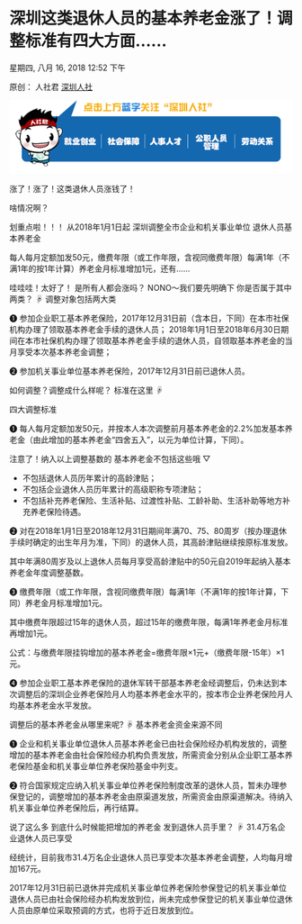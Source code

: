 # 深圳这类退休人员的基本养老金涨了！调整标准有四大方面……
星期四, 八月 16, 2018
12:52 下午

原创： 人社君  [深圳人社]()

![点 击 上 而 蓝 字 关 汪 “ 深 1.111 ^ ”  就 业 创 业 《 社 会 保 障 《 人 事 人 才 《 公 軹 人 员  管 理  蒡 动 关 系](https://raw.githubusercontent.com/tpxipster/tpxGalaxy/master/vnote笔记汇/深圳这类退休人员的基本养老金涨了.md/1b88583bdce9984c116146be55f456b9.gif)

涨了！涨了！这类退休人员涨钱了！

啥情况啊？

划重点啦！！！
从2018年1月1日起
深圳调整全市企业和机关事业单位
退休人员基本养老金

 每人每月定额加发50元，缴费年限（或工作年限，含视同缴费年限）每满1年（不满1年的按1年计算）养老金月标准增加1元，还有……

哇哇哇！太好了！
是所有人都会涨吗？
NONO～我们要先明确下
你是否属于其中两类？
☟
调整对象包括两大类

❶ 参加企业职工基本养老保险，2017年12月31日前（含本日，下同）在本市社保机构办理了领取基本养老金手续的退休人员；
2018年1月1日至2018年6月30日期间在本市社保机构办理了领取基本养老金手续的退休人员，自领取基本养老金的当月享受本次基本养老金调整；

❷ 参加机关事业单位基本养老保险，2017年12月31日前已退休人员。

如何调整？调整成什么样呢？
标准在这里
☟

四大调整标准

❶ 每人每月定额加发50元，并按本人本次调整前月基本养老金的2.2%加发基本养老金（由此增加的基本养老金“四舍五入”，以元为单位计算，下同）。

注意了！纳入以上调整基数的
基本养老金不包括这些哦
▽

- 不包括退休人员历年累计的高龄津贴；
- 不包括企业退休人员历年累计的高级职称专项津贴；
- 不包括补充养老保险、生活补贴、过渡性补贴、工龄补助、生活补助等地方补充养老保险待遇。

❷ 对在2018年1月1日至2018年12月31日期间年满70、75、80周岁（按办理退休手续时确定的出生年月为准，下同）的退休人员，其高龄津贴继续按原标准发放。

其中年满80周岁及以上退休人员每月享受高龄津贴中的50元自2019年起纳入基本养老金年度调整基数。

❸ 缴费年限（或工作年限，含视同缴费年限）每满1年（不满1年的按1年计算，下同）养老金月标准增加1元。

其中缴费年限超过15年的退休人员，超过15年的缴费年限，每满1年养老金月标准再增加1元。

公式：与缴费年限挂钩增加的基本养老金=缴费年限×1元+（缴费年限-15年）×1元。

❹ 参加企业职工基本养老保险的退休军转干部基本养老金经调整后，仍未达到本次调整后的深圳企业养老保险月人均基本养老金水平的，按本市企业养老保险月人均基本养老金水平发放。

调整后的基本养老金从哪里来呢?
☟
基本养老金资金来源不同

❶ 企业和机关事业单位退休人员基本养老金已由社会保险经办机构发放的，调整增加的基本养老金由社会保险经办机构负责发放，所需资金分别从企业职工基本养老保险基金和机关事业单位养老保险基金中列支。

❷ 符合国家规定应纳入机关事业单位养老保险制度改革的退休人员，暂未办理参保登记的，调整增加的基本养老金由原渠道发放，所需资金由原渠道解决。待纳入机关事业单位养老保险后，再行结算。

说了这么多
到底什么时候能把增加的养老金
发到退休人员手里？
☟
31.4万名企业退休人员已享受

经统计，目前我市31.4万名企业退休人员已享受本次基本养老金调整，人均每月增加167元。

2017年12月31日前已退休并完成机关事业单位养老保险参保登记的机关事业单位退休人员已由社会保险经办机构发放到位，尚未完成参保登记的机关事业单位退休人员由原单位采取预调的方式，也将于近日发放到位。

